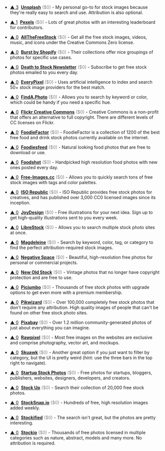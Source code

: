 - <a href="#vote-form" class="vote-link" rel="modal:open" id="Unsplash">&#x25B2; <span class="count">3</span></a> &nbsp;**[Unsplash](https://unsplash.com/)** <span style="color: grey;">($0)</span> - My personal go-to for stock images because they're really easy to search and use. Attribution is also optional.

- <a href="#vote-form" class="vote-link" rel="modal:open" id="Pexels">&#x25B2; <span class="count">1</span></a> &nbsp;**[Pexels](https://www.pexels.com/)** <span style="color: grey;">($0)</span> - Lots of great photos with an interesting leaderboard for contributors.

- <a href="#vote-form" class="vote-link" rel="modal:open" id="AllTheFreeStock">&#x25B2; <span class="count">0</span></a> &nbsp;**[AllTheFreeStock](http://allthefreestock.com/)** <span style="color: grey;">($0)</span> - Get all the free stock images, videos, music, and icons under the Creative Commons Zero license.

- <a href="#vote-form" class="vote-link" rel="modal:open" id="Burst_by_Shopify">&#x25B2; <span class="count">0</span></a> &nbsp;**[Burst by Shopify](https://burst.shopify.com/)** <span style="color: grey;">($0)</span> - Their collections offer nice groupings of photos for specific use cases.

- <a href="#vote-form" class="vote-link" rel="modal:open" id="Death_to_Stock_Newsletter">&#x25B2; <span class="count">0</span></a> &nbsp;**[Death to Stock Newsletter](https://deathtothestockphoto.com/)** <span style="color: grey;">($0)</span> - Subscribe to get free stock photos emailed to you every day.

- <a href="#vote-form" class="vote-link" rel="modal:open" id="EveryPixel">&#x25B2; <span class="count">0</span></a> &nbsp;**[EveryPixel](https://everypixel.com/)** <span style="color: grey;">($0)</span> - Uses artificial intelligence to index and search 50+ stock image providers for the best match.

- <a href="#vote-form" class="vote-link" rel="modal:open" id="FindA.Photo">&#x25B2; <span class="count">0</span></a> &nbsp;**[FindA.Photo](http://finda.photo/)** <span style="color: grey;">($0)</span> - Allows you to search by keyword or color, which could be handy if you need a specific hue.

- <a href="#vote-form" class="vote-link" rel="modal:open" id="Flickr_Creative_Commons">&#x25B2; <span class="count">0</span></a> &nbsp;**[Flickr Creative Commons](https://www.flickr.com/creativecommons/)** <span style="color: grey;">($0)</span> - Creative Commons is a non-profit that offers an alternative to full copyright. There are different levels of CC licenses on Flickr.

- <a href="#vote-form" class="vote-link" rel="modal:open" id="FoodieFactor">&#x25B2; <span class="count">0</span></a> &nbsp;**[FoodieFactor](https://foodiefactor.com/)** <span style="color: grey;">($0)</span> - FoodieFactor is a collection of 1200 of the best free food and drink stock photos currently available on the internet.

- <a href="#vote-form" class="vote-link" rel="modal:open" id="Foodiesfeed">&#x25B2; <span class="count">0</span></a> &nbsp;**[Foodiesfeed](https://foodiesfeed.com/)** <span style="color: grey;">($0)</span> - Natural looking food photos that are free to download or use.

- <a href="#vote-form" class="vote-link" rel="modal:open" id="Foodshot">&#x25B2; <span class="count">0</span></a> &nbsp;**[Foodshot](http://foodshot.co/)** <span style="color: grey;">($0)</span> - Handpicked high resolution food photos with new ones posted every day.

- <a href="#vote-form" class="vote-link" rel="modal:open" id="Free-Images.cc">&#x25B2; <span class="count">0</span></a> &nbsp;**[Free-Images.cc](http://www.free-images.cc/)** <span style="color: grey;">($0)</span> - Allows you to quickly search tons of free stock images with tags and color palettes.

- <a href="#vote-form" class="vote-link" rel="modal:open" id="ISO_Republic">&#x25B2; <span class="count">0</span></a> &nbsp;**[ISO Republic](https://isorepublic.com/)** <span style="color: grey;">($0)</span> - ISO Republic provides free stock photos for creatives, and has published over 3,000 CC0 licensed images since its inception.

- <a href="#vote-form" class="vote-link" rel="modal:open" id="JoyDesign">&#x25B2; <span class="count">0</span></a> &nbsp;**[JoyDesign](https://joydesign.co/)** <span style="color: grey;">($0)</span> - Free illustrations for your next idea. Sign up to get high-quality illustrations sent to you every week.

- <a href="#vote-form" class="vote-link" rel="modal:open" id="LibreStock">&#x25B2; <span class="count">0</span></a> &nbsp;**[LibreStock](http://librestock.com/)** <span style="color: grey;">($0)</span> - Allows you to search multiple stock photo sites at once.

- <a href="#vote-form" class="vote-link" rel="modal:open" id="Magdeleine">&#x25B2; <span class="count">0</span></a> &nbsp;**[Magdeleine](https://magdeleine.co/browse/)** <span style="color: grey;">($0)</span> - Search by keyword, color, tag, or category to find the perfect attribution-required stock images.

- <a href="#vote-form" class="vote-link" rel="modal:open" id="Negative_Space">&#x25B2; <span class="count">0</span></a> &nbsp;**[Negative Space](https://www.negativespace.co/)** <span style="color: grey;">($0)</span> - Beautiful, high-resolution free photos for personal or commercial projects.

- <a href="#vote-form" class="vote-link" rel="modal:open" id="New_Old_Stock">&#x25B2; <span class="count">0</span></a> &nbsp;**[New Old Stock](https://nos.twnsnd.co/)** <span style="color: grey;">($0)</span> - Vintage photos that no longer have copyright protection and are free to use.

- <a href="#vote-form" class="vote-link" rel="modal:open" id="Picjumbo">&#x25B2; <span class="count">0</span></a> &nbsp;**[Picjumbo](https://picjumbo.com/)** <span style="color: grey;">($0)</span> - Thousands of free stock photos with upgrade options to get even more with a premium membership.

- <a href="#vote-form" class="vote-link" rel="modal:open" id="Pikwizard">&#x25B2; <span class="count">0</span></a> &nbsp;**[Pikwizard](https://pikwizard.com/)** <span style="color: grey;">($0)</span> - Over 100,000 completely free stock photos that don't require any attribution. High quality images of people that can't be found on other free stock photo sites.

- <a href="#vote-form" class="vote-link" rel="modal:open" id="Pixabay">&#x25B2; <span class="count">0</span></a> &nbsp;**[Pixabay](http://pixabay.com/)** <span style="color: grey;">($0)</span> - Over 1.2 million community-generated photos of just about everything you can imagine.

- <a href="#vote-form" class="vote-link" rel="modal:open" id="Rawpixel">&#x25B2; <span class="count">0</span></a> &nbsp;**[Rawpixel](https://www.rawpixel.com/)** <span style="color: grey;">($0)</span> - Most free images on the websites are exclusive and comprise photography, vector art, and mockups.

- <a href="#vote-form" class="vote-link" rel="modal:open" id="Skuawk">&#x25B2; <span class="count">0</span></a> &nbsp;**[Skuawk](http://skuawk.com/)** <span style="color: grey;">($0)</span> - Another great option if you just want to filter by category, but the UI is pretty weird (hint: use the three bars in the top right to navigate).

- <a href="#vote-form" class="vote-link" rel="modal:open" id="Startup_Stock_Photos">&#x25B2; <span class="count">0</span></a> &nbsp;**[Startup Stock Photos](http://startupstockphotos.com/)** <span style="color: grey;">($0)</span> - Free photos for startups, bloggers, publishers, websites, designers, developers, and creators.

- <a href="#vote-form" class="vote-link" rel="modal:open" id="Stock_Up">&#x25B2; <span class="count">0</span></a> &nbsp;**[Stock Up](http://www.sitebuilderreport.com/stock-up)** <span style="color: grey;">($0)</span> - Search their collection of 20,000 free stock photos.

- <a href="#vote-form" class="vote-link" rel="modal:open" id="StockSnap.io">&#x25B2; <span class="count">0</span></a> &nbsp;**[StockSnap.io](https://stocksnap.io/)** <span style="color: grey;">($0)</span> - Hundreds of free, high resolution images added weekly.

- <a href="#vote-form" class="vote-link" rel="modal:open" id="Stockified">&#x25B2; <span class="count">0</span></a> &nbsp;**[Stockified](https://www.stockified.com/)** <span style="color: grey;">($0)</span> - The search isn't great, but the photos are pretty interesting.

- <a href="#vote-form" class="vote-link" rel="modal:open" id="Stockio">&#x25B2; <span class="count">0</span></a> &nbsp;**[Stockio](https://www.stockio.com/)** <span style="color: grey;">($0)</span> - Thousands of free photos licensed in multiple categories such as nature, abstract, models and many more. No attribution is required.

